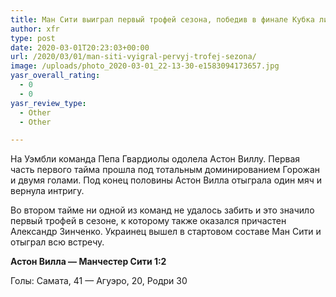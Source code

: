 ```yaml
---
title: Ман Сити выиграл первый трофей сезона, победив в финале Кубка лиги
author: xfr
type: post
date: 2020-03-01T20:23:03+00:00
url: /2020/03/01/man-siti-vyigral-pervyj-trofej-sezona/
image: /uploads/photo_2020-03-01_22-13-30-e1583094173657.jpg
yasr_overall_rating:
  - 0
  - 0
yasr_review_type:
  - Other
  - Other

---
```

На Уэмбли команда Пепа Гвардиолы одолела Астон Виллу. Первая часть первого тайма прошла под тотальным доминированием Горожан и двумя голами. Под конец половины Астон Вилла отыграла один мяч и вернула интригу.

Во втором тайме ни одной из команд не удалось забить и это значило первый трофей в сезоне, к которому также оказался причастен Александр Зинченко. Украинец вышел в стартовом составе Ман Сити и отыграл всю встречу.

**Астон Вилла &#8212; Манчестер Сити 1:2**
  
Голы: Самата, 41 &#8212; Агуэро, 20, Родри 30